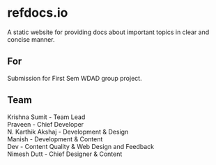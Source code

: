 # refdocs.io
A static website for providing docs about important topics in clear and concise manner.

## For
Submission for First Sem WDAD group project.

## Team

Krishna Sumit     - Team Lead<br>
Praveen           - Chief Developer <br>
N. Karthik Akshaj - Development & Design<br>
Manish            - Development & Content<br>
Dev               - Content Quality & Web Design and Feedback<br>
Nimesh Dutt       - Chief Designer & Content


